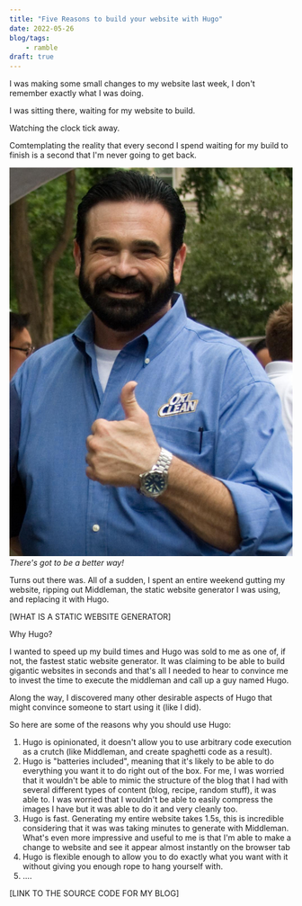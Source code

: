 ```yaml
---
title: "Five Reasons to build your website with Hugo"
date: 2022-05-26
blog/tags:
    - ramble
draft: true
---
```

I was making some small changes to my website last week, I don't remember exactly what I was doing.

I was sitting there, waiting for my website to build.

Watching the clock tick away.

Comtemplating the reality that every second I spend waiting for my build to finish is a second that I'm never going to get back.

![](img/billy.jpg)
_There's got to be a better way!_

Turns out there was. All of a sudden, I spent an entire weekend gutting my website, ripping out Middleman, the static website generator I was using, and replacing it with Hugo.

[WHAT IS A STATIC WEBSITE GENERATOR]

Why Hugo?

I wanted to speed up my build times and Hugo was sold to me as one of, if not, the fastest static website generator. It was claiming to be able to build gigantic websites in seconds and that's all I needed to hear to convince me to invest the time to execute the middleman and call up a guy named Hugo.

Along the way, I discovered many other desirable aspects of Hugo that might convince someone to start using it (like I did).

So here are some of the reasons why you should use Hugo:

1. Hugo is opinionated, it doesn't allow you to use arbitrary code execution as a crutch (like Middleman, and create spaghetti code as a result).
1. Hugo is "batteries included", meaning that it's likely to be able to do everything you want it to do right out of the box. For me, I was worried that it wouldn't be able to mimic the structure of the blog that I had with several different types of content (blog, recipe, random stuff), it was able to. I was worried that I wouldn't be able to easily compress the images I have but it was able to do it and very cleanly too.
1. Hugo is fast. Generating my entire website takes 1.5s, this is incredible considering that it was was taking minutes to generate with Middleman. What's even more impressive and useful to me is that I'm able to make a change to website and see it appear almost instantly on the browser tab
1. Hugo is flexible enough to allow you to do exactly what you want with it without giving you enough rope to hang yourself with.
1. ....

[LINK TO THE SOURCE CODE FOR MY BLOG]
